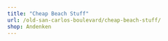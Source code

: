 ```yaml
---
title: "Cheap Beach Stuff"
url: /old-san-carlos-boulevard/cheap-beach-stuff/
shop: Andenken
---
```


